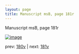 ```yaml
---
layout: page
title: Manuscript msB, page 181r
---
```


Manuscript msB, page 181r

[![image](http://www.homermultitext.org/iipsrv?OBJ=IIP,1.0&FIF=/project/homer/pyramidal/deepzoom/hmt/vbbifolio/v1/vb_180v_181r.tif&WID=100&CVT=JPEG)](http://www.homermultitext.org/ict2/?urn=urn:cite2:hmt:vbbifolio.v1:vb_180v_181r)

prev:  [180v](../180v) | next:  [181v](../181v)

